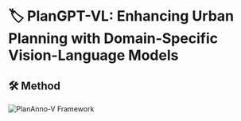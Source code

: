 # 🏷️ PlanGPT-VL: Enhancing Urban Planning with Domain-Specific Vision-Language Models

## 🛠️ Method
![PlanAnno-V Framework](figures/planannoV.png)